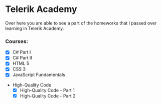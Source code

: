 # Telerik Academy

Over here you are able to see a part of the homeworks that I passed over learning in Telerik Academy.

### Courses:

- [x] C# Part I
- [x] C# Part II
- [x] HTML 5
- [x] CSS 3
- [x] JavaScript Fundamentals
- High-Quality Code
  - [x] High-Quality Code - Part 1
  - [x] High-Quality Code - Part 2

